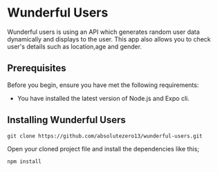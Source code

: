 # Wunderful Users

Wunderful users is using an API which generates random user data dynamically and displays to the user. This app also allows you to check user's details such as location,age and gender.

## Prerequisites

Before you begin, ensure you have met the following requirements:

- You have installed the latest version of Node.js and Expo cli.

## Installing Wunderful Users

```
git clone https://github.com/absolutezero13/wunderful-users.git

```

Open your cloned project file and install the dependencies like this;

```
npm install

```
